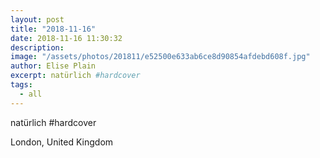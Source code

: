 ```yaml
---
layout: post
title: "2018-11-16"
date: 2018-11-16 11:30:32
description: 
image: "/assets/photos/201811/e52500e633ab6ce8d90854afdebd608f.jpg"
author: Elise Plain
excerpt: natürlich #hardcover
tags: 
  - all
---
```


natürlich #hardcover
<p></p>
London, United Kingdom